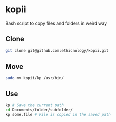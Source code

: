 # kopii
Bash script to copy files and folders in weird way

## Clone
```sh
git clone git@github.com:ethicnology/kopii.git
```

## Move
```sh
sudo mv kopii/kp /usr/bin/
```

## Use
```sh
kp # Save the current path
cd Documents/folder/subfolder/
kp some.file # File is copied in the saved path
```
